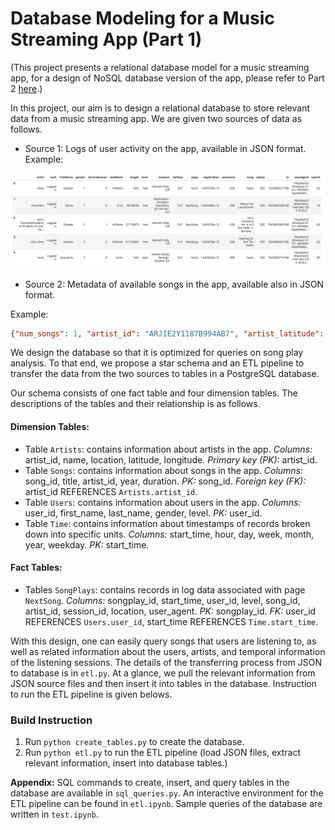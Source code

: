 # Database Modeling for a Music Streaming App (Part 1)

(This project presents a relational database model for a music streaming app, for a design of NoSQL database version of the app, please refer to Part 2 [here](https://github.com/nd-minh/music-app-data-modeling-part-2).)

In this project, our aim is to design a relational database to store relevant data from a music streaming app. We are given two sources of data as follows.

- Source 1: Logs of user activity on the app, available in JSON format.
Example:

![alt text](/images/log-data.png "log-ex")

- Source 2: Metadata of available songs in the app, available also in JSON format.

Example:

```JSON
{"num_songs": 1, "artist_id": "ARJIE2Y1187B994AB7", "artist_latitude": null, "artist_longitude": null, "artist_location": "", "artist_name": "Line Renaud", "song_id": "SOUPIRU12A6D4FA1E1", "title": "Der Kleine Dompfaff", "duration": 152.92036, "year": 0}
```

We design the database so that it is optimized for queries on song play analysis. To that end, we propose a star schema and an ETL pipeline to transfer the data from the two sources to tables in a PostgreSQL database.

Our schema consists of one fact table and four dimension tables. The descriptions of the tables and their relationship is as follows.

#### Dimension Tables:
- Table `Artists`: contains information about artists in the app. *Columns:* artist_id, name, location, latitude, longitude. *Primary key (PK):* artist_id. 
- Table `Songs`: contains information about songs in the app. *Columns:* song_id, title, artist_id, year, duration. *PK:* song_id. *Foreign key (FK):* artist_id REFERENCES `Artists.artist_id`.
- Table `Users`: contains information about users in the app. *Columns:* user_id, first_name, last_name, gender, level. *PK:* user_id.
- Table `Time`: contains information about timestamps of records broken down into specific units. *Columns:* start_time, hour, day, week, month, year, weekday. *PK:* start_time.

#### Fact Tables:
- Tables `SongPlays`: contains records in log data associated with page `NextSong`. *Columns:* songplay_id, start_time, user_id, level, song_id, artist_id, session_id, location, user_agent. *PK:* songplay_id. *FK:* user_id REFERENCES `Users.user_id`, start_time REFERENCES `Time.start_time`. 

With this design, one can easily query songs that users are listening to, as well as related information about the users, artists, and temporal information of the listening sessions. The details of the transferring process from JSON to database is in `etl.py`. At a glance, we pull the relevant information from JSON source files and then insert it into tables in the database. Instruction to run the ETL pipeline is given belows.

### Build Instruction
1. Run `python create_tables.py` to create the database.
2. Run `python etl.py` to run the ETL pipeline (load JSON files, extract relevant information, insert into database tables.)

**Appendix:** SQL commands to create, insert, and query tables in the database are available in `sql_queries.py`. An interactive environment for the ETL pipeline can be found in `etl.ipynb`. Sample queries of the database are written in `test.ipynb`.  
